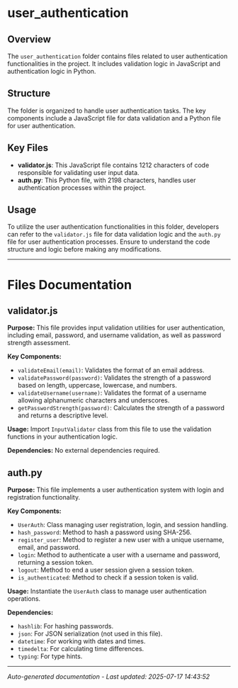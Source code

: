 # user_authentication

## Overview
The `user_authentication` folder contains files related to user authentication functionalities in the project. It includes validation logic in JavaScript and authentication logic in Python.

## Structure
The folder is organized to handle user authentication tasks. The key components include a JavaScript file for data validation and a Python file for user authentication.

## Key Files
- **validator.js**: This JavaScript file contains 1212 characters of code responsible for validating user input data.
- **auth.py**: This Python file, with 2198 characters, handles user authentication processes within the project.

## Usage
To utilize the user authentication functionalities in this folder, developers can refer to the `validator.js` file for data validation logic and the `auth.py` file for user authentication processes. Ensure to understand the code structure and logic before making any modifications.

---

# Files Documentation

## validator.js

**Purpose:** This file provides input validation utilities for user authentication, including email, password, and username validation, as well as password strength assessment.

**Key Components:**
- `validateEmail(email)`: Validates the format of an email address.
- `validatePassword(password)`: Validates the strength of a password based on length, uppercase, lowercase, and numbers.
- `validateUsername(username)`: Validates the format of a username allowing alphanumeric characters and underscores.
- `getPasswordStrength(password)`: Calculates the strength of a password and returns a descriptive level.

**Usage:** Import `InputValidator` class from this file to use the validation functions in your authentication logic.

**Dependencies:** No external dependencies required.

## auth.py

**Purpose:** This file implements a user authentication system with login and registration functionality.

**Key Components:**
- `UserAuth`: Class managing user registration, login, and session handling.
- `hash_password`: Method to hash a password using SHA-256.
- `register_user`: Method to register a new user with a unique username, email, and password.
- `login`: Method to authenticate a user with a username and password, returning a session token.
- `logout`: Method to end a user session given a session token.
- `is_authenticated`: Method to check if a session token is valid.

**Usage:** Instantiate the `UserAuth` class to manage user authentication operations.

**Dependencies:**
- `hashlib`: For hashing passwords.
- `json`: For JSON serialization (not used in this file).
- `datetime`: For working with dates and times.
- `timedelta`: For calculating time differences.
- `typing`: For type hints.

---
*Auto-generated documentation - Last updated: 2025-07-17 14:43:52*
